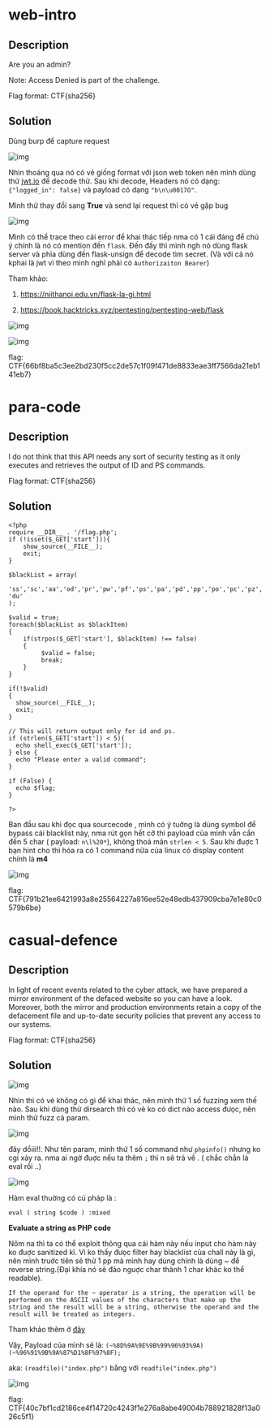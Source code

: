#  web-intro
## Description
Are you an admin?

Note: Access Denied is part of the challenge.

Flag format: CTF{sha256}
## Solution
Dùng burp để capture request 

![img](./img/Screenshot%20from%202022-02-14%2015-57-49.png)

Nhìn thoáng qua nó có vẻ giống format với json web token nên mình dùng thử [jwt.io](https://jwt.io/)  để decode thử. Sau khi decode, Headers nó có dạng:  ``{"logged_in": false}`` và payload có dạng ``"b\n\u0017O"``. 

Mình thử thay đổi sang **True** và send lại request thì có vẻ gặp bug

![img](img/Screenshot%20from%202022-02-14%2016-10-55.png)

Mình có thể trace theo cái error để khai thác tiếp nma có 1 cái đáng để chú ý chính là nó có mention đến ``flask``.  Đến đấy thì mình ngh nó dùng flask server và phỉa dùng đến flask-unsign để decode tìm secret. (Và với cả nó kphai là jwt vì theo mình nghĩ phải có ``Authorizaiton Bearer``)

Tham khảo:

1. https://niithanoi.edu.vn/flask-la-gi.html

2. https://book.hacktricks.xyz/pentesting/pentesting-web/flask

![img](img/Screenshot%20from%202022-02-14%2016-21-22.png)

![img](img/Screenshot%20from%202022-02-14%2016-22-25.png)

flag: CTF{66bf8ba5c3ee2bd230f5cc2de57c1f09f471de8833eae3ff7566da21eb141eb7}

# para-code
## Description
I do not think that this API needs any sort of security testing as it only executes and retrieves the output of ID and PS commands.

Flag format: CTF{sha256}
## Solution

```
<?php
require __DIR__ . '/flag.php';
if (!isset($_GET['start'])){
    show_source(__FILE__);
    exit;
} 

$blackList = array(
  'ss','sc','aa','od','pr','pw','pf','ps','pa','pd','pp','po','pc','pz','pq','pt','pu','pv','pw','px','py','pq','pk','pj','pl','pm','pn','pq','pf','pz','pv','pw','px','py','pq','pk','pj','pl','pm','pn','pq','pf','pz','pv','pw','px','py','pq','pk','pj','pl','pm','pn','pq','pf','pz','pv','pw','px','py','pq','pk','pj','pl','pm','pn','pq','pf','pz','pv','pw','px','py','pq','pk','pj','pl','pm','pn','pq','pf','pz','pv','pw','px','py','pq','pk','pj','pl','pm','pn','pq','pf','pz','pv','pw','px','py','pq','pk','pj','pl','pm','pn','pq','pf','pz','pv','pw','px','py','pq','pk','pj','pl','pm','pn','pq','pf','pz','pv','pw','px','py','pq','pk','pj','pl','pm','pn','pq','pf','pz','pv','pw','px','py','pq','pk','pj','pl','pm','pn','pq','pf','pz','pv','pw','px','py','pq','pk','pj','pl','pm','pn','pq','pf','pz','pv','pw','px','py','pq','pk','pj','pl','pm','pn','pq','pf','pz','pv','pw','px','py','pq','pk','pj','pl','pm','pn','pq','pf','pz','pv','pw','px','py','pq','pk','pj','pl','pm','pn','pq','ls','dd','nl','nk','df','wc', 'du'
);

$valid = true;
foreach($blackList as $blackItem)
{
    if(strpos($_GET['start'], $blackItem) !== false)
    {
         $valid = false;
         break;
    }
}

if(!$valid)
{
  show_source(__FILE__);
  exit;
}

// This will return output only for id and ps. 
if (strlen($_GET['start']) < 5){
  echo shell_exec($_GET['start']);
} else {
  echo "Please enter a valid command";
}

if (False) {
  echo $flag;
}

?>
```

Ban đầu sau khi đọc qua sourcecode , mình có ý tuởng là dùng symbol để bypass cái blacklist này, nma rút gọn hết cỡ thì payload của mình vẫn cần đến 5 char ( payload: ``n\l%20*``), không thoả mãn ``strlen < 5``. Sau khi đuợc 1 bạn hint cho thì hóa ra có 1 command nữa của linux có display content chính là **m4**

![img](img/unknown.png)

flag: CTF{791b21ee6421993a8e25564227a816ee52e48edb437909cba7e1e80c0579b6be}


# casual-defence
## Description
In light of recent events related to the cyber attack, we have prepared a mirror environment of the defaced website so you can have a look. Moreover, both the mirror and production environments retain a copy of the defacement file and up-to-date security policies that prevent any access to our systems.

Flag format: CTF{sha256}
## Solution
![img](img/Screenshot%20from%202022-02-14%2017-33-57.png)

Nhìn thì có vẻ không có gì để khai thác, nên mình thử 1 số fuzzing xem thế nào. Sau khi dùng thử dirsearch thì có vẻ ko có dict nào access đưọc, nên mình thử fuzz cả param.

![img](img/Screenshot%20from%202022-02-14%2017-36-37.png)

đây dồiii!!. Như tên param, mình thử 1 số command như ``phpinfo()`` nhưng ko cgi xảy ra. nma ai ngờ đuợc nếu ta thêm ``;`` thì n sẽ trả về . ( chắc chắn là eval rồi ..)

![img](img/Screenshot%20from%202022-02-14%2017-44-10.png)

Hàm eval thuờng có cú pháp là :

```
eval ( string $code ) :mixed
```
**Evaluate a string as PHP code**

Nôm na thì ta có thể exploit thông qua cái hàm này nếu input cho hàm này ko đuợc sanitized kĩ. Vì ko thấy đưọc filter hay blacklist của chall này là gì, nên mình truớc tiên sẽ thử 1 pp mà mình hay dùng chính là dùng ~ để reverse string.(Đại khía nó sẽ đảo nguợc char thành 1 char khác ko thể readable).

```
If the operand for the ~ operator is a string, the operation will be performed on the ASCII values of the characters that make up the string and the result will be a string, otherwise the operand and the result will be treated as integers.
```
Tham khảo thêm ở [đây](https://www.php.net/manual/en/language.operators.bitwise.php)


Vậy, Payload của mình sẽ là:  ``(~%8D%9A%9E%9B%99%96%93%9A)(~%96%91%9B%9A%87%D1%8F%97%8F);``

aka: ``(readfile)("index.php")`` bằng với ``readfile("index.php")``

![img](img/Screenshot%20from%202022-02-14%2018-30-37.png)

flag: CTF{40c7bf1cd2186ce4f14720c4243f1e276a8abe49004b788921828f13a026c5f1}